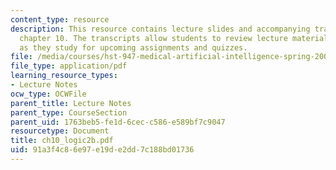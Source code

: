 ```yaml
---
content_type: resource
description: This resource contains lecture slides and accompanying transcripts for
  chapter 10. The transcripts allow students to review lecture material in detail
  as they study for upcoming assignments and quizzes.
file: /media/courses/hst-947-medical-artificial-intelligence-spring-2005/91a3f4c86e97e19de2dd7c188bd01736_ch10_logic2b.pdf
file_type: application/pdf
learning_resource_types:
- Lecture Notes
ocw_type: OCWFile
parent_title: Lecture Notes
parent_type: CourseSection
parent_uid: 1763beb5-fe1d-6cec-c586-e589bf7c9047
resourcetype: Document
title: ch10_logic2b.pdf
uid: 91a3f4c8-6e97-e19d-e2dd-7c188bd01736
---
```

